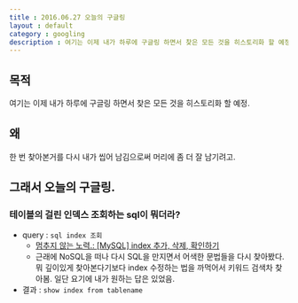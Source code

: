 ```yaml
---
title : 2016.06.27 오늘의 구글링
layout : default
category : googling
description : 여기는 이제 내가 하루에 구글링 하면서 찾은 모든 것을 히스토리화 할 예정. 한 번 찾아본거를 다시 내가 씹어 남김으로써 머리에 좀 더 잘 남기려고.
---
```

## 목적
여기는 이제 내가 하루에 구글링 하면서 찾은 모든 것을 히스토리화 할 예정.

## 왜
한 번 찾아본거를 다시 내가 씹어 남김으로써 머리에 좀 더 잘 남기려고.

## 그래서 오늘의 구글링.

### 테이블의 걸린 인덱스 조회하는 sql이 뭐더라?
- query : `sql index 조회`
  - [멈추지 않는 노력.: [MySQL] index 추가, 삭제, 확인하기](http://neomi2428.blogspot.kr/2010/08/mysql-index-%EC%B6%94%EA%B0%80-%EC%82%AD%EC%A0%9C-%ED%99%95%EC%9D%B8%ED%95%98%EA%B8%B0.html)
  - 근래에 NoSQL을 떠나 다시 SQL을 만지면서 어색한 문법들을 다시 찾아봤다. 뭐 깊이있게 찾아본다기보다 index 수정하는 법을 까먹어서 키워드 검색차 찾아봄. 일단 요기에 내가 원하는 답은 있었음.
- 결과 : `show index from tablename`
